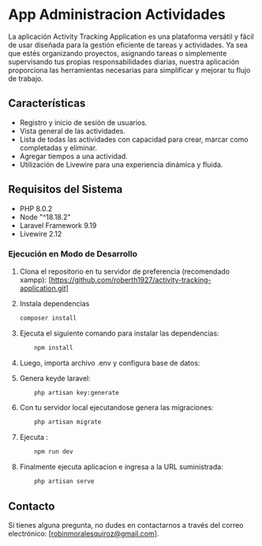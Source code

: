# App Administracion Actividades
La aplicación Activity Tracking Application es una plataforma versátil y fácil de usar diseñada para la gestión eficiente de tareas y actividades. Ya sea que estés organizando proyectos, asignando tareas o simplemente supervisando tus propias responsabilidades diarias, nuestra aplicación proporciona las herramientas necesarias para simplificar y mejorar tu flujo de trabajo.

## Características

- Registro y inicio de sesión de usuarios.
- Vista general de las actividades.
- Lista de todas las actividades con capacidad para crear, marcar como completadas y eliminar.
- Agregar tiempos a una actividad.
- Utilización de Livewire para una experiencia dinámica y fluida.

## Requisitos del Sistema

- PHP 8.0.2
- Node "^18.18.2"
- Laravel Framework 9.19
- Livewire 2.12

### Ejecución en Modo de Desarrollo 
1. Clona el repositorio en tu servidor de preferencia (recomendado xampp): [https://github.com/roberth1927/activity-tracking-application.git]

2. Instala dependencias
     ```bash
     composer install
   ```

3. Ejecuta el siguiente comando para instalar las dependencias:
    ```bash
        npm install
   ```
  
4. Luego, importa archivo .env y configura base de datos:

5. Genera keyde laravel:
    ```bash
        php artisan key:generate
    ```

6. Con tu servidor local ejecutandose genera las migraciones:
    ```bash
        php artisan migrate
    ```

7. Ejecuta :
    ```bash
        npm run dev
    ```

7. Finalmente ejecuta aplicacion e ingresa a la URL suministrada:
    ```bash
        php artisan serve
    ```


## Contacto
Si tienes alguna pregunta, no dudes en contactarnos a través del correo electrónico: [robinmoralesquiroz@gmail.com]. 

